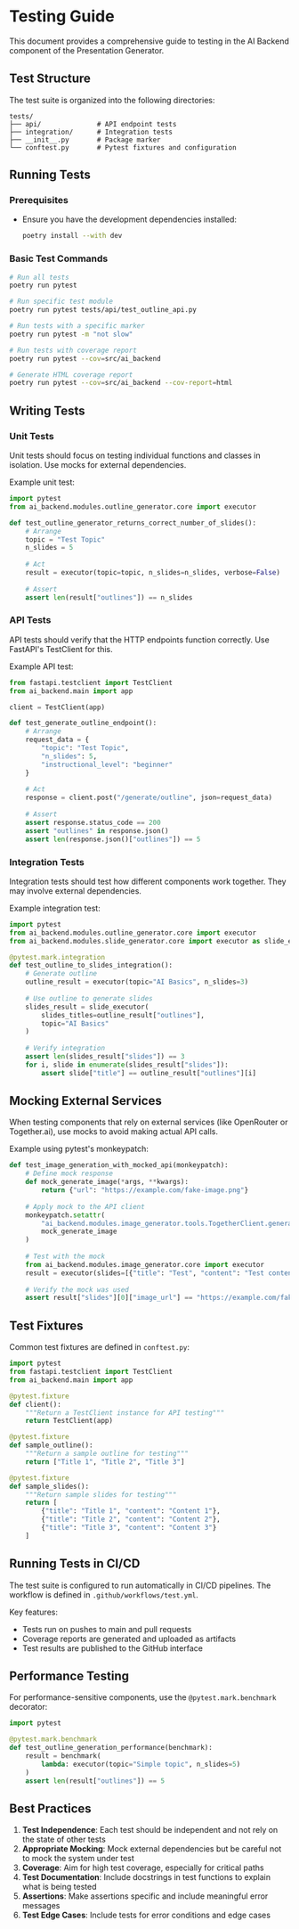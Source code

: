 # Testing Guide

This document provides a comprehensive guide to testing in the AI Backend component of the Presentation Generator.

## Test Structure

The test suite is organized into the following directories:

```
tests/
├── api/              # API endpoint tests
├── integration/      # Integration tests
├── __init__.py       # Package marker
└── conftest.py       # Pytest fixtures and configuration
```

## Running Tests

### Prerequisites

- Ensure you have the development dependencies installed:
  ```bash
  poetry install --with dev
  ```

### Basic Test Commands

```bash
# Run all tests
poetry run pytest

# Run specific test module
poetry run pytest tests/api/test_outline_api.py

# Run tests with a specific marker
poetry run pytest -m "not slow"

# Run tests with coverage report
poetry run pytest --cov=src/ai_backend

# Generate HTML coverage report
poetry run pytest --cov=src/ai_backend --cov-report=html
```

## Writing Tests

### Unit Tests

Unit tests should focus on testing individual functions and classes in isolation. Use mocks for external dependencies.

Example unit test:

```python
import pytest
from ai_backend.modules.outline_generator.core import executor

def test_outline_generator_returns_correct_number_of_slides():
    # Arrange
    topic = "Test Topic"
    n_slides = 5
    
    # Act
    result = executor(topic=topic, n_slides=n_slides, verbose=False)
    
    # Assert
    assert len(result["outlines"]) == n_slides
```

### API Tests

API tests should verify that the HTTP endpoints function correctly. Use FastAPI's TestClient for this.

Example API test:

```python
from fastapi.testclient import TestClient
from ai_backend.main import app

client = TestClient(app)

def test_generate_outline_endpoint():
    # Arrange
    request_data = {
        "topic": "Test Topic",
        "n_slides": 5,
        "instructional_level": "beginner"
    }
    
    # Act
    response = client.post("/generate/outline", json=request_data)
    
    # Assert
    assert response.status_code == 200
    assert "outlines" in response.json()
    assert len(response.json()["outlines"]) == 5
```

### Integration Tests

Integration tests should test how different components work together. They may involve external dependencies.

Example integration test:

```python
import pytest
from ai_backend.modules.outline_generator.core import executor
from ai_backend.modules.slide_generator.core import executor as slide_executor

@pytest.mark.integration
def test_outline_to_slides_integration():
    # Generate outline
    outline_result = executor(topic="AI Basics", n_slides=3)
    
    # Use outline to generate slides
    slides_result = slide_executor(
        slides_titles=outline_result["outlines"],
        topic="AI Basics"
    )
    
    # Verify integration
    assert len(slides_result["slides"]) == 3
    for i, slide in enumerate(slides_result["slides"]):
        assert slide["title"] == outline_result["outlines"][i]
```

## Mocking External Services

When testing components that rely on external services (like OpenRouter or Together.ai), use mocks to avoid making actual API calls.

Example using pytest's monkeypatch:

```python
def test_image_generation_with_mocked_api(monkeypatch):
    # Define mock response
    def mock_generate_image(*args, **kwargs):
        return {"url": "https://example.com/fake-image.png"}
    
    # Apply mock to the API client
    monkeypatch.setattr(
        "ai_backend.modules.image_generator.tools.TogetherClient.generate_image",
        mock_generate_image
    )
    
    # Test with the mock
    from ai_backend.modules.image_generator.core import executor
    result = executor(slides=[{"title": "Test", "content": "Test content"}])
    
    # Verify the mock was used
    assert result["slides"][0]["image_url"] == "https://example.com/fake-image.png"
```

## Test Fixtures

Common test fixtures are defined in `conftest.py`:

```python
import pytest
from fastapi.testclient import TestClient
from ai_backend.main import app

@pytest.fixture
def client():
    """Return a TestClient instance for API testing"""
    return TestClient(app)

@pytest.fixture
def sample_outline():
    """Return a sample outline for testing"""
    return ["Title 1", "Title 2", "Title 3"]

@pytest.fixture
def sample_slides():
    """Return sample slides for testing"""
    return [
        {"title": "Title 1", "content": "Content 1"},
        {"title": "Title 2", "content": "Content 2"},
        {"title": "Title 3", "content": "Content 3"}
    ]
```

## Running Tests in CI/CD

The test suite is configured to run automatically in CI/CD pipelines. The workflow is defined in `.github/workflows/test.yml`.

Key features:
- Tests run on pushes to main and pull requests
- Coverage reports are generated and uploaded as artifacts
- Test results are published to the GitHub interface

## Performance Testing

For performance-sensitive components, use the `@pytest.mark.benchmark` decorator:

```python
import pytest

@pytest.mark.benchmark
def test_outline_generation_performance(benchmark):
    result = benchmark(
        lambda: executor(topic="Simple topic", n_slides=5)
    )
    assert len(result["outlines"]) == 5
```

## Best Practices

1. **Test Independence**: Each test should be independent and not rely on the state of other tests
2. **Appropriate Mocking**: Mock external dependencies but be careful not to mock the system under test
3. **Coverage**: Aim for high test coverage, especially for critical paths
4. **Test Documentation**: Include docstrings in test functions to explain what is being tested
5. **Assertions**: Make assertions specific and include meaningful error messages
6. **Test Edge Cases**: Include tests for error conditions and edge cases 